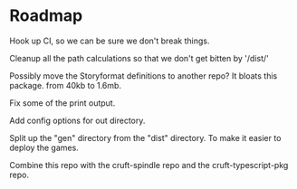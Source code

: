 # Roadmap

Hook up CI, so we can be sure we don't break things.

Cleanup all the path calculations so that we don't get bitten by '/dist/'

Possibly move the Storyformat definitions to another repo? It bloats this package. from 40kb to 1.6mb.

Fix some of the print output.

Add config options for out directory.

Split up the "gen" directory from the "dist" directory. To make it easier to deploy the games.

Combine this repo with the cruft-spindle repo and the cruft-typescript-pkg repo.
